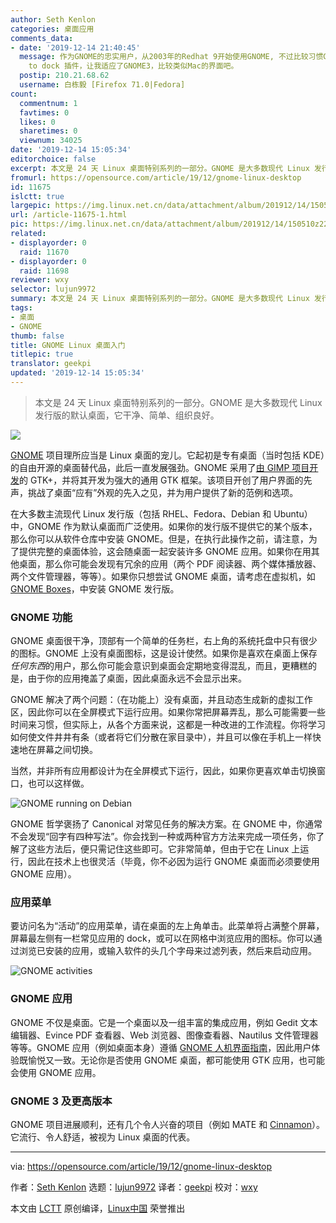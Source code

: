 ```yaml
---
author: Seth Kenlon
categories: 桌面应用
comments_data:
- date: '2019-12-14 21:40:45'
  message: 作为GNOME的忠实用户，从2003年的Redhat 9开始使用GNOME, 不过比较习惯GNOME 2. 对3 开始很不习惯。感谢dash
    to dock 插件，让我适应了GNOME3，比较类似Mac的界面吧。
  postip: 210.21.68.62
  username: 白栋毅 [Firefox 71.0|Fedora]
count:
  commentnum: 1
  favtimes: 0
  likes: 0
  sharetimes: 0
  viewnum: 34025
date: '2019-12-14 15:05:34'
editorchoice: false
excerpt: 本文是 24 天 Linux 桌面特别系列的一部分。GNOME 是大多数现代 Linux 发行版的默认桌面，它干净、简单、组织良好。
fromurl: https://opensource.com/article/19/12/gnome-linux-desktop
id: 11675
islctt: true
largepic: https://img.linux.net.cn/data/attachment/album/201912/14/150510z2227x177x8liwww.jpg
url: /article-11675-1.html
pic: https://img.linux.net.cn/data/attachment/album/201912/14/150510z2227x177x8liwww.jpg.thumb.jpg
related:
- displayorder: 0
  raid: 11670
- displayorder: 0
  raid: 11698
reviewer: wxy
selector: lujun9972
summary: 本文是 24 天 Linux 桌面特别系列的一部分。GNOME 是大多数现代 Linux 发行版的默认桌面，它干净、简单、组织良好。
tags:
- 桌面
- GNOME
thumb: false
title: GNOME Linux 桌面入门
titlepic: true
translator: geekpi
updated: '2019-12-14 15:05:34'
---
```



> 
> 本文是 24 天 Linux 桌面特别系列的一部分。GNOME 是大多数现代 Linux 发行版的默认桌面，它干净、简单、组织良好。
> 
> 
> 


![](/data/attachment/album/201912/14/150510z2227x177x8liwww.jpg)


[GNOME](https://www.gnome.org/) 项目理所应当是 Linux 桌面的宠儿。它起初是专有桌面（当时包括 KDE）的自由开源的桌面替代品，此后一直发展强劲。GNOME 采用了[由 GIMP 项目开发](https://www.gtk.org/overview.php)的 GTK+，并将其开发为强大的通用 GTK 框架。该项目开创了用户界面的先声，挑战了桌面“应有”外观的先入之见，并为用户提供了新的范例和选项。


在大多数主流现代 Linux 发行版（包括 RHEL、Fedora、Debian 和 Ubuntu）中，GNOME 作为默认桌面而广泛使用。如果你的发行版不提供它的某个版本，那么你可以从软件仓库中安装 GNOME。但是，在执行此操作之前，请注意，为了提供完整的桌面体验，这会随桌面一起安装许多 GNOME 应用。如果你在用其他桌面，那么你可能会发现有冗余的应用（两个 PDF 阅读器、两个媒体播放器、两个文件管理器，等等）。如果你只想尝试 GNOME 桌面，请考虑在虚拟机，如 [GNOME Boxes](https://opensource.com/article/19/5/getting-started-gnome-boxes-virtualization)，中安装 GNOME 发行版。


### GNOME 功能


GNOME 桌面很干净，顶部有一个简单的任务栏，右上角的系统托盘中只有很少的图标。GNOME 上没有桌面图标，这是设计使然。如果你是喜欢在桌面上保存*任何东西*的用户，那么你可能会意识到桌面会定期地变得混乱，而且，更糟糕的是，由于你的应用掩盖了桌面，因此桌面永远不会显示出来。


GNOME 解决了两个问题：（在功能上）没有桌面，并且动态生成新的虚拟工作区，因此你可以在全屏模式下运行应用。如果你常把屏幕弄乱，那么可能需要一些时间来习惯，但实际上，从各个方面来说，这都是一种改进的工作流程。你将学习如何使文件井井有条（或者将它们分散在家目录中），并且可以像在手机上一样快速地在屏幕之间切换。


当然，并非所有应用都设计为在全屏模式下运行，因此，如果你更喜欢单击切换窗口，也可以这样做。


![GNOME running on Debian](/data/attachment/album/201912/14/150539f3wb1rn5nx1nr5rq.jpg "GNOME running on Debian")


GNOME 哲学褒扬了 Canonical 对常见任务的解决方案。在 GNOME 中，你通常不会发现“回字有四种写法”。你会找到一种或两种官方方法来完成一项任务，你了解了这些方法后，便只需记住这些即​​可。它非常简单，但由于它在 Linux 上运行，因此在技术上也很灵活（毕竟，你不必因为运行 GNOME 桌面而必须要使用 GNOME 应用）。


### 应用菜单


要访问名为“活动”的应用菜单，请在桌面的左上角单击。此菜单将占满整个屏幕，屏幕最左侧有一栏常见应用的 dock，或可以在网格中浏览应用的图标。你可以通过浏览已安装的应用，或输入软件的头几个字母来过滤列表，然后来启动应用。


![GNOME activities](/data/attachment/album/201912/14/150542q6gs9ekww9j1eu1u.jpg "GNOME activities")


### GNOME 应用


GNOME 不仅是桌面。它是一个桌面以及一组丰富的集成应用，例如 Gedit 文本编辑器、Evince PDF 查看器、Web 浏览器、图像查看器、Nautilus 文件管理器等等。GNOME 应用（例如桌面本身）遵循 [GNOME 人机界面指南](https://developer.gnome.org/hig/stable/)，因此用户体验既愉悦又一致。无论你是否使用 GNOME 桌面，都可能使用 GTK 应用，也可能会使用 GNOME 应用。


### GNOME 3 及更高版本


GNOME 项目进展顺利，还有几个令人兴奋的项目（例如 MATE 和 [Cinnamon](https://opensource.com/article/19/11/advent-2019-cinnamon)）。它流行、令人舒适，被视为 Linux 桌面的代表。




---


via: <https://opensource.com/article/19/12/gnome-linux-desktop>


作者：[Seth Kenlon](https://opensource.com/users/seth) 选题：[lujun9972](https://github.com/lujun9972) 译者：[geekpi](https://github.com/geekpi) 校对：[wxy](https://github.com/wxy)


本文由 [LCTT](https://github.com/LCTT/TranslateProject) 原创编译，[Linux中国](https://linux.cn/) 荣誉推出
